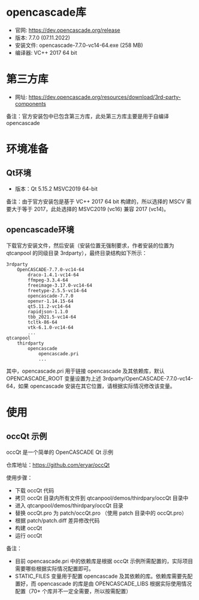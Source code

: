 # opencascade库
- 官网: https://dev.opencascade.org/release
- 版本: 7.7.0 (07.11.2022)
- 安装文件: opencascade-7.7.0-vc14-64.exe (258 MB)
- 编译器: VC++ 2017 64 bit

# 第三方库
- 网址: https://dev.opencascade.org/resources/download/3rd-party-components

备注：官方安装包中已包含第三方库，此处第三方库主要是用于自编译 opencascade

# 环境准备

## Qt环境
- 版本：Qt 5.15.2 MSVC2019 64-bit

备注：由于官方安装包是基于 VC++ 2017 64 bit 构建的，所以选择的 MSCV 需要大于等于 2017，此处选择的 MSVC2019 (vc16) 兼容 2017 (vc14)。

## opencascade环境
下载官方安装文件，然后安装（安装位置无强制要求，作者安装的位置为 qtcanpool 的同级目录 3rdparty），最终目录结构如下所示：
```
3rdparty
    OpenCASCADE-7.7.0-vc14-64
        draco-1.4.1-vc14-64
        ffmpeg-3.3.4-64
        freeimage-3.17.0-vc14-64
        freetype-2.5.5-vc14-64
        opencascade-7.7.0
        openvr-1.14.15-64
        qt5.11.2-vc14-64
        rapidjson-1.1.0
        tbb_2021.5-vc14-64
        tcltk-86-64
        vtk-6.1.0-vc14-64
        ...
qtcanpool
    thirdparty
        opencascade
            opencascade.pri
            ...
```

其中，opencascade.pri 用于链接 opencascade 及其依赖库，默认 OPENCASCADE_ROOT 变量设置为上述 3rdparty/OpenCASCADE-7.7.0-vc14-64，如果 opencascade 安装在其它位置，请根据实际情况修改该变量。

# 使用

## occQt 示例
occQt 是一个简单的 OpenCASCADE Qt 示例

仓库地址：https://github.com/eryar/occQt

使用步骤：
- 下载 occQt 代码
- 拷贝 occQt 目录内所有文件到 qtcanpool/demos/thirdpary/occQt 目录中
- 进入 qtcanpool/demos/thirdpary/occQt 目录
- 替换 occQt.pro 为 patch/occQt.pro （使用 patch 目录中的 occQt.pro）
- 根据 patch/patch.diff 差异修改代码
- 构建 occQt
- 运行 occQt

备注：
- 目前 opencascade.pri 中的依赖库是根据 occQt 示例所需配置的，实际项目需要哪些根据实际情况配置即可。
- STATIC_FILES 变量用于配置 opencascade 及其依赖的库。依赖库需要先配置好，而 opencascade 的库是由 OPENCASCADE_LIBS 根据实际使用情况配置（70+ 个库并不一定全需要，所以按需配置）

